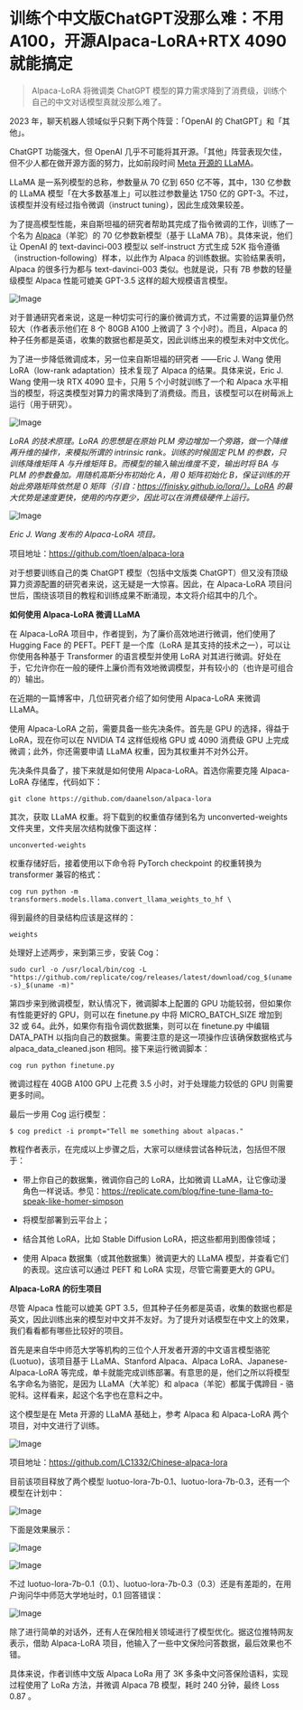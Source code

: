 # 训练个中文版ChatGPT没那么难：不用A100，开源Alpaca-LoRA+RTX 4090就能搞定

> Alpaca-LoRA 将微调类 ChatGPT 模型的算力需求降到了消费级，训练个自己的中文对话模型真就没那么难了。

  

2023 年，聊天机器人领域似乎只剩下两个阵营：「OpenAI 的 ChatGPT」和「其他」。

  

ChatGPT 功能强大，但 OpenAI 几乎不可能将其开源。「其他」阵营表现欠佳，但不少人都在做开源方面的努力，比如前段时间 [Meta 开源的 LLaMA](http://mp.weixin.qq.com/s?__biz=MzA3MzI4MjgzMw==&mid=2650869478&idx=1&sn=c06afe59ab0322e885a0f4358b9b6907&chksm=84e4ca98b393438e77ff7893e43524273e396e1a0c43fae592b04acfb674ab8f64ffb2ba21ae&scene=21#wechat_redirect)。

  

LLaMA 是一系列模型的总称，参数量从 70 亿到 650 亿不等，其中，130 亿参数的 LLaMA 模型「在大多数基准上」可以胜过参数量达 1750 亿的 GPT-3。不过，该模型并没有经过指令微调（instruct tuning），因此生成效果较差。

  

为了提高模型性能，来自斯坦福的研究者帮助其完成了指令微调的工作，训练了一个名为 [Alpaca](http://mp.weixin.qq.com/s?__biz=MzA3MzI4MjgzMw==&mid=2650870948&idx=4&sn=8afcea870afc1210499686678bf5dbbb&chksm=84e4d0dab39359ccf3ea8d085f0ea284ed3f01efe4edac2b303ff3f0ff448ea8d0da1393c244&scene=21#wechat_redirect)（羊驼）的 70 亿参数新模型（基于 LLaMA 7B）。具体来说，他们让 OpenAI 的 text-davinci-003 模型以 self-instruct 方式生成 52K 指令遵循（instruction-following）样本，以此作为 Alpaca 的训练数据。实验结果表明，Alpaca 的很多行为都与 text-davinci-003 类似。也就是说，只有 7B 参数的轻量级模型 Alpaca 性能可媲美 GPT-3.5 这样的超大规模语言模型。

  

![Image](https://mmbiz.qpic.cn/mmbiz_png/KmXPKA19gWibj5FStLMZE8VzJyzhV8J6EfddF1jnWUGStqdYKb958LgNicpBibSNHGt1kqdY5TUnvRWt2KN5jMDibA/640?wx_fmt=png&wxfrom=5&wx_lazy=1&wx_co=1)

  

对于普通研究者来说，这是一种切实可行的廉价微调方式，不过需要的运算量仍然较大（作者表示他们在 8 个 80GB A100 上微调了 3 个小时）。而且，Alpaca 的种子任务都是英语，收集的数据也都是英文，因此训练出来的模型未对中文优化。

  

为了进一步降低微调成本，另一位来自斯坦福的研究者 ——Eric J. Wang 使用 LoRA（low-rank adaptation）技术复现了 Alpaca 的结果。具体来说，Eric J. Wang 使用一块 RTX 4090 显卡，只用 5 个小时就训练了一个和 Alpaca 水平相当的模型，将这类模型对算力的需求降到了消费级。而且，该模型可以在树莓派上运行（用于研究）。

  

![Image](https://mmbiz.qpic.cn/mmbiz_png/KmXPKA19gWibj5FStLMZE8VzJyzhV8J6EuFESz7L2arXZyr8mabib671veYMzOZ2bCmxe2eOuYNn1os6cfHh9oIQ/640?wx_fmt=png&wxfrom=5&wx_lazy=1&wx_co=1)

_LoRA 的技术原理。LoRA 的思想是在原始 PLM 旁边增加一个旁路，做一个降维再升维的操作，来模拟所谓的 intrinsic rank。训练的时候固定 PLM 的参数，只训练降维矩阵 A 与升维矩阵 B。而模型的输入输出维度不变，输出时将 BA 与 PLM 的参数叠加。用随机高斯分布初始化 A，用 0 矩阵初始化 B，保证训练的开始此旁路矩阵依然是 0 矩阵（引自：https://finisky.github.io/lora/）。LoRA 的最大优势是速度更快，使用的内存更少，因此可以在消费级硬件上运行。_

  

![Image](https://mmbiz.qpic.cn/mmbiz_png/KmXPKA19gWibj5FStLMZE8VzJyzhV8J6EbpmywZ7uQOgZqD24qnJn4Bzo3XA4GA0swcKelz3UYk4ccpUR54Wibww/640?wx_fmt=png&wxfrom=5&wx_lazy=1&wx_co=1)

_Eric J. Wang 发布的 Alpaca-LoRA 项目。_  

  

项目地址：https://github.com/tloen/alpaca-lora

  

对于想要训练自己的类 ChatGPT 模型（包括中文版类 ChatGPT）但又没有顶级算力资源配置的研究者来说，这无疑是一大惊喜。因此，在 Alpaca-LoRA 项目问世后，围绕该项目的教程和训练成果不断涌现，本文将介绍其中的几个。

  

**如何使用 Alpaca-LoRA 微调 LLaMA**

  

在 Alpaca-LoRA 项目中，作者提到，为了廉价高效地进行微调，他们使用了 Hugging Face 的 PEFT。PEFT 是一个库（LoRA 是其支持的技术之一），可以让你使用各种基于 Transformer 的语言模型并使用 LoRA 对其进行微调。好处在于，它允许你在一般的硬件上廉价而有效地微调模型，并有较小的（也许是可组合的）输出。

  

在近期的一篇博客中，几位研究者介绍了如何使用 Alpaca-LoRA 来微调 LLaMA。

  

使用 Alpaca-LoRA 之前，需要具备一些先决条件。首先是 GPU 的选择，得益于 LoRA，现在你可以在 NVIDIA T4 这样低规格 GPU 或 4090 消费级 GPU 上完成微调；此外，你还需要申请 LLaMA 权重，因为其权重并不对外公开。

  

先决条件具备了，接下来就是如何使用 Alpaca-LoRA。首选你需要克隆 Alpaca-LoRA 存储库，代码如下：

  

```
git clone https://github.com/daanelson/alpaca-lora
```

  

其次，获取 LLaMA 权重。将下载到的权重值存储到名为 unconverted-weights 文件夹里，文件夹层次结构就像下面这样：

  

```
unconverted-weights
```

  

权重存储好后，接着使用以下命令将 PyTorch checkpoint 的权重转换为 transformer 兼容的格式：

  

```
cog run python -m transformers.models.llama.convert_llama_weights_to_hf \
```

  

得到最终的目录结构应该是这样的：

  

```
weights
```

  

处理好上述两步，来到第三步，安装 Cog：

  

```
sudo curl -o /usr/local/bin/cog -L "https://github.com/replicate/cog/releases/latest/download/cog_$(uname -s)_$(uname -m)"
```

  

第四步来到微调模型，默认情况下，微调脚本上配置的 GPU 功能较弱，但如果你有性能更好的 GPU，则可以在 finetune.py 中将 MICRO\_BATCH\_SIZE 增加到 32 或 64。此外，如果你有指令调优数据集，则可以在 finetune.py 中编辑 DATA\_PATH 以指向自己的数据集。需要注意的是这一项操作应该确保数据格式与 alpaca\_data\_cleaned.json 相同。接下来运行微调脚本：

  

```
cog run python finetune.py
```

  

微调过程在 40GB A100 GPU 上花费 3.5 小时，对于处理能力较低的 GPU 则需要更多时间。

  

最后一步用 Cog 运行模型：

  

```
$ cog predict -i prompt="Tell me something about alpacas."
```

  

教程作者表示，在完成以上步骤之后，大家可以继续尝试各种玩法，包括但不限于：

  

-   带上你自己的数据集，微调你自己的 LoRA，比如微调 LLaMA，让它像动漫角色一样说话。参见：https://replicate.com/blog/fine-tune-llama-to-speak-like-homer-simpson
    
-   将模型部署到云平台上；
    
-   结合其他 LoRA，比如 Stable Diffusion LoRA，把这些都用到图像领域；
    
-   使用 Alpaca 数据集（或其他数据集）微调更大的 LLaMA 模型，并查看它们的表现。这应该可以通过 PEFT 和 LoRA 实现，尽管它需要更大的 GPU。
    

  

**Alpaca-LoRA 的衍生项目**

  

尽管 Alpaca 性能可以媲美 GPT 3.5，但其种子任务都是英语，收集的数据也都是英文，因此训练出来的模型对中文并不友好。为了提升对话模型在中文上的效果，我们看看都有哪些比较好的项目。

  

首先是来自华中师范大学等机构的三位个人开发者开源的中文语言模型骆驼 (Luotuo)，该项目基于 LLaMA、Stanford Alpaca、Alpaca LoRA、Japanese-Alpaca-LoRA 等完成，单卡就能完成训练部署。有意思的是，他们之所以将模型名字命名为骆驼，是因为 LLaMA（大羊驼）和 alpaca（羊驼）都属于偶蹄目 - 骆驼科。这样看来，起这个名字也在意料之中。

  

这个模型是在 Meta 开源的 LLaMA 基础上，参考 Alpaca 和 Alpaca-LoRA 两个项目，对中文进行了训练。

  

![Image](https://mmbiz.qpic.cn/mmbiz_png/KmXPKA19gWibj5FStLMZE8VzJyzhV8J6Eo483l67kullBM07BoCxoib3cJanrjJuRqJkiakibOJRGFIW4qKnrGdicZQ/640?wx_fmt=png&wxfrom=5&wx_lazy=1&wx_co=1)

  

项目地址：https://github.com/LC1332/Chinese-alpaca-lora

  

目前该项目释放了两个模型 luotuo-lora-7b-0.1、luotuo-lora-7b-0.3，还有一个模型在计划中：

  

![Image](https://mmbiz.qpic.cn/mmbiz_png/KmXPKA19gWibj5FStLMZE8VzJyzhV8J6EvpU0DssYWFQXOMaKsd8szXnicMSL1PxHV2UeHq3ZWBF7yRnIxDwiaOrw/640?wx_fmt=png&wxfrom=5&wx_lazy=1&wx_co=1)

  

下面是效果展示：

  

![Image](https://mmbiz.qpic.cn/mmbiz_png/KmXPKA19gWibj5FStLMZE8VzJyzhV8J6Ezfa2Rfd2uAzzpApMm9NFpazmJg0xLP5TgMFlUNdiaV0RNicEI7AhrgOA/640?wx_fmt=png&wxfrom=5&wx_lazy=1&wx_co=1)

  

![Image](https://mmbiz.qpic.cn/mmbiz_png/KmXPKA19gWibj5FStLMZE8VzJyzhV8J6Edz5Q2bYucJjhQ6uScP0p2WfDVodeuyrgxFG1kgvicr7iaYJmgW0QQic4Q/640?wx_fmt=png&wxfrom=5&wx_lazy=1&wx_co=1)

  

不过 luotuo-lora-7b-0.1（0.1）、luotuo-lora-7b-0.3（0.3）还是有差距的，在用户询问华中师范大学地址时，0.1 回答错误：

  

![Image](https://mmbiz.qpic.cn/mmbiz_png/KmXPKA19gWibj5FStLMZE8VzJyzhV8J6E2RiaeVY05O2EAOica7iafQHd8hXJibynHUuYgYWCz0PJD5GuOUoUEWI1Gg/640?wx_fmt=png&wxfrom=5&wx_lazy=1&wx_co=1)

  

除了进行简单的对话外，还有人在保险相关领域进行了模型优化。据这位推特网友表示，借助 Alpaca-LoRA 项目，他输入了一些中文保险问答数据，最后效果也不错。

  

具体来说，作者训练中文版 Alpaca LoRa 用了 3K 多条中文问答保险语料，实现过程使用了 LoRa 方法，并微调 Alpaca 7B 模型，耗时 240 分钟，最终 Loss 0.87 。